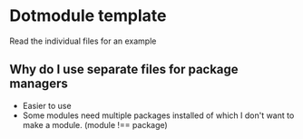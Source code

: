 # Dotmodule template

Read the individual files for an example

## Why do I use separate files for package managers

- Easier to use
- Some modules need multiple packages installed of which I don't want to make
  a module. (module !== package)
